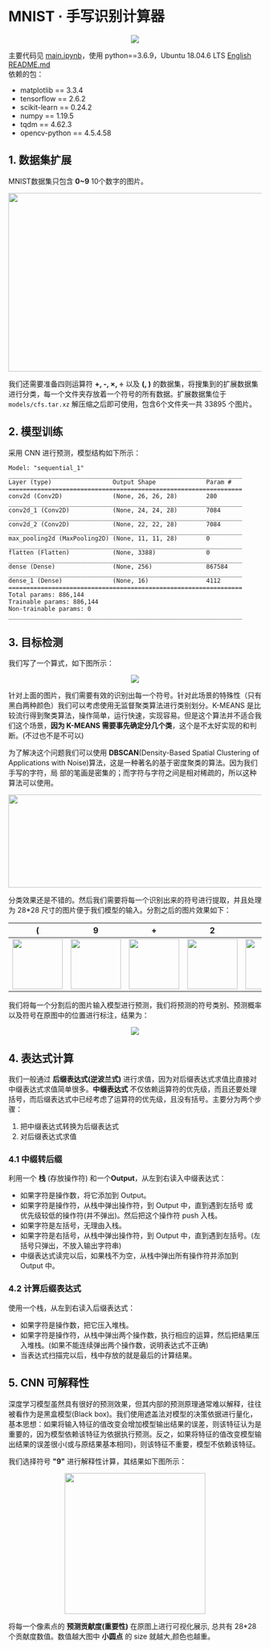 # MNIST · 手写识别计算器
<div align=center>
<img src="images/main.jpg" align=center/>
</div>

主要代码见 [main.ipynb](main.ipynb)，使用 python==3.6.9，Ubuntu 18.04.6 LTS  [English README.md](readme/README.en.md)          
依赖的包：
- matplotlib == 3.3.4
- tensorflow == 2.6.2
- scikit-learn == 0.24.2
- numpy == 1.19.5
- tqdm == 4.62.3
- opencv-python == 4.5.4.58

## 1. 数据集扩展
MNIST数据集只包含 **0~9** 10个数字的图片。

<div align=center>
<img src="images/mnist.png" width = "700" height = "355" align=center/>
</div>

我们还需要准备四则运算符 **+, -, ×, ÷** 以及 **(, )** 的数据集，将搜集到的扩展数据集进行分类，每一个文件夹存放着一个符号的所有数据。扩展数据集位于 `models/cfs.tar.xz` 解压缩之后即可使用，包含6个文件夹一共 33895 个图片。

## 2. 模型训练
采用 CNN 进行预测，模型结构如下所示：
```
Model: "sequential_1"
_________________________________________________________________
Layer (type)                 Output Shape              Param #   
=================================================================
conv2d (Conv2D)              (None, 26, 26, 28)        280       
_________________________________________________________________
conv2d_1 (Conv2D)            (None, 24, 24, 28)        7084      
_________________________________________________________________
conv2d_2 (Conv2D)            (None, 22, 22, 28)        7084      
_________________________________________________________________
max_pooling2d (MaxPooling2D) (None, 11, 11, 28)        0         
_________________________________________________________________
flatten (Flatten)            (None, 3388)              0         
_________________________________________________________________
dense (Dense)                (None, 256)               867584    
_________________________________________________________________
dense_1 (Dense)              (None, 16)                4112      
=================================================================
Total params: 886,144
Trainable params: 886,144
Non-trainable params: 0
_________________________________________________________________ 
```

## 3. 目标检测
我们写了一个算式，如下图所示：

<div align=center>
<img src="images/out.png" align=center/>
</div>

针对上面的图片，我们需要有效的识别出每一个符号。针对此场景的特殊性（只有黑白两种颜色）我们可以考虑使用无监督聚类算法进行类别划分。K-MEANS 是比较流行得到聚类算法，操作简单，运行快速，实现容易。但是这个算法并不适合我们这个场景，**因为 K-MEANS 需要事先确定分几个类**，这个是不太好实现的和判断。(不过也不是不可以)

为了解决这个问题我们可以使用 **DBSCAN**(Density-Based Spatial Clustering of Applications with Noise)算法，这是一种著名的基于密度聚类的算法。因为我们手写的字符，局
部的笔画是密集的；而字符与字符之间是相对稀疏的，所以这种算法可以使用。

<div align=center>
<img src="images/DBSCAN.png" width = "700" height = "185" align=center/>
</div>

分类效果还是不错的。然后我们需要将每一个识别出来的符号进行提取，并且处理为 28*28 尺寸的图片便于我们模型的输入。分割之后的图片效果如下：

|(|9|+|2|)|×|3|
|-|-|-|-|-|-|-|
|<img src="images/split/0.png" width = "100" height = "100" align=center/>|<img src="images/split/2.png" width = "100" height = "100" align=center/>|<img src="images/split/6.png" width = "100" height = "100" align=center/>|<img src="images/split/4.png" width = "100" height = "100" align=center/>|<img src="images/split/1.png" width = "100" height = "100" align=center/>|<img src="images/split/5.png" width = "100" height = "100" align=center/>|<img src="images/split/3.png" width = "100" height = "100" align=center/>|

我们将每一个分割后的图片输入模型进行预测，我们将预测的符号类别、预测概率以及符号在原图中的位置进行标注，结果为：
<div align=center>
<img src="images/current.png" align=center/>
</div>

## 4. 表达式计算

我们一般通过 **后缀表达式(逆波兰式)** 进行求值，因为对后缀表达式求值比直接对中缀表达式求值简单很多。**中缀表达式** 不仅依赖运算符的优先级，而且还要处理括号，而后缀表达式中已经考虑了运算符的优先级，且没有括号。主要分为两个步骤：
1. 把中缀表达式转换为后缀表达式
2. 对后缀表达式求值

### 4.1 中缀转后缀
利用一个 **栈** (存放操作符) 和一个**Output**，从左到右读入中缀表达式：
- 如果字符是操作数，将它添加到 Output。
- 如果字符是操作符，从栈中弹出操作符，到 Output 中，直到遇到左括号 或 优先级较低的操作符(并不弹出)。然后把这个操作符 push 入栈。
- 如果字符是左括号，无理由入栈。
- 如果字符是右括号，从栈中弹出操作符，到 Output 中，直到遇到左括号。(左括号只弹出，不放入输出字符串)
- 中缀表达式读完以后，如果栈不为空，从栈中弹出所有操作符并添加到 Output 中。

### 4.2 计算后缀表达式
使用一个栈，从左到右读入后缀表达式：
- 如果字符是操作数，把它压入堆栈。
- 如果字符是操作符，从栈中弹出两个操作数，执行相应的运算，然后把结果压入堆栈。(如果不能连续弹出两个操作数，说明表达式不正确)
- 当表达式扫描完以后，栈中存放的就是最后的计算结果。

## 5. CNN 可解释性
深度学习模型虽然具有很好的预测效果，但其内部的预测原理通常难以解释，往往被看作为是黑盒模型(Black box)。我们使用遮盖法对模型的决策依据进行量化，基本思想：如果将输入特征的值改变会增加模型输出结果的误差，则该特征认为是重要的，因为模型依赖该特征为依据执行预测。反之，如果将特征的值改变模型输出结果的误差很小(或与原结果基本相同)，则该特征不重要，模型不依赖该特征。

我们选择符号 **"9"** 进行解释性计算，其结果如下图所示：

<div align=center>
<img src="images/split/exp.png" width = "280" height = "280" >
</div>

将每一个像素点的 **预测贡献度(重要性)** 在原图上进行可视化展示, 总共有 28*28 个贡献度数值。数值越大图中 **小圆点** 的 size 就越大,颜色也越重。  
